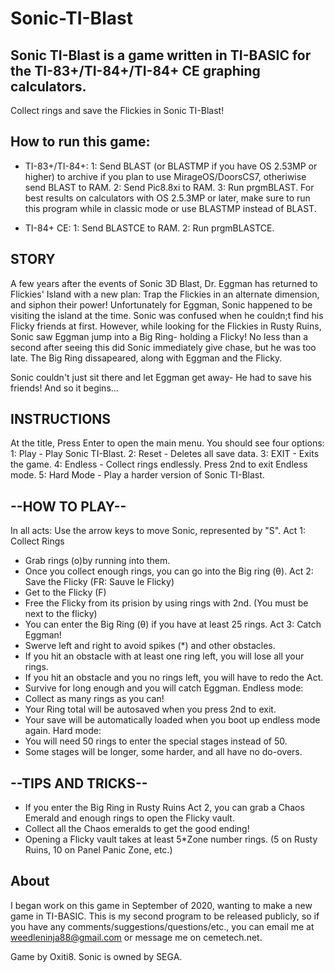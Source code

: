 # Sonic-TI-Blast
Sonic TI-Blast is a game written in TI-BASIC for the TI-83+/TI-84+/TI-84+ CE graphing calculators.
-----
Collect rings and save the Flickies in Sonic TI-Blast!

How to run this game:
--
- TI-83+/TI-84+:
1: Send BLAST (or BLASTMP if you have OS 2.53MP or higher) to archive if you plan to use MirageOS/DoorsCS7, otheriwise send BLAST to RAM. 
2: Send Pic8.8xi to RAM.
3: Run prgmBLAST. For best results on calculators with OS 2.5.3MP or later, make sure to run this program while in classic mode or use BLASTMP instead of BLAST.

- TI-84+ CE:
1: Send BLASTCE to RAM.
2: Run prgmBLASTCE.

STORY
--
A few years after the events of Sonic 3D Blast, Dr. Eggman has returned to Flickies' Island with a new plan: 
Trap the Flickies in an alternate dimension, and siphon their power!
Unfortunately for Eggman, Sonic happened to be visiting the island at the time.
Sonic was confused when he couldn;t find his Flicky friends at first.
However, while looking for the Flickies in Rusty Ruins, Sonic saw Eggman jump into a Big Ring- holding a Flicky!
No less than a second after seeing this did Sonic immediately give chase, but he was too late.
The Big Ring dissapeared, along with Eggman and the Flicky.

Sonic couldn't just sit there and let Eggman get away- He had to save his friends!
And so it begins...

INSTRUCTIONS
--
At the title, Press Enter to open the main menu. You should see four options:
1: Play - Play Sonic TI-Blast.
2: Reset - Deletes all save data. 
3: EXIT - Exits the game.
4: Endless - Collect rings endlessly. Press 2nd to exit Endless mode.
5: Hard Mode - Play a harder version of Sonic TI-Blast.

--HOW TO PLAY--
--
In all acts: Use the arrow keys to move Sonic, represented by "S".
 Act 1: Collect Rings
 - Grab rings (o)by running into them. 
 - Once you collect enough rings, you can go into the Big ring (θ).
 Act 2: Save the Flicky (FR: Sauve le Flicky)
 - Get to the Flicky (F)
 - Free the Flicky from its prision by using rings with 2nd. (You must be next to the flicky)
 - You can enter the Big Ring (θ) if you have at least 25 rings.
 Act 3: Catch Eggman!
 - Swerve left and right to avoid spikes (*) and other obstacles.
 - If you hit an obstacle with at least one ring left, you will lose all your rings. 
 - If you hit an obstacle and you no rings left, you will have to redo the Act.
 - Survive for long enough and you will catch Eggman.
 Endless mode:
 - Collect as many rings as you can! 
 - Your Ring total will be autosaved when you press 2nd to exit.
 - Your save will be automatically loaded when you boot up endless mode again.
 Hard mode:
 - You will need 50 rings to enter the special stages instead of 50.
 - Some stages will be longer, some harder, and all have no do-overs. 

--TIPS AND TRICKS--
--
 - If you enter the Big Ring in Rusty Ruins Act 2, you can grab a Chaos Emerald and enough rings to open the Flicky vault. 
 - Collect all the Chaos emeralds to get the good ending!
 - Opening a Flicky vault takes at least 5*Zone number rings. (5 on Rusty Ruins, 10 on Panel Panic Zone, etc.)

About
--
I began work on this game in September of 2020, wanting to make a new game in TI-BASIC.
This is my second program to be released publicly, so if you have any comments/suggestions/questions/etc.,
you can email me at weedleninja88@gmail.com or message me on cemetech.net.

Game by Oxiti8.
 Sonic is owned by SEGA.
